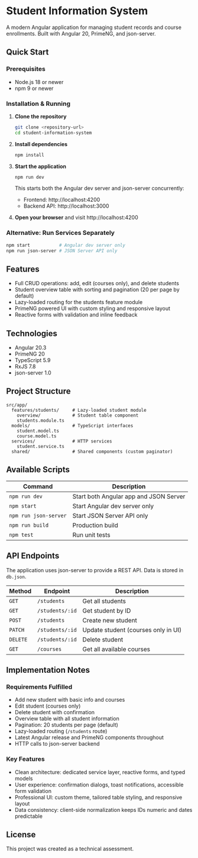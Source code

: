 # Student Information System

A modern Angular application for managing student records and course enrollments. Built with Angular 20, PrimeNG, and json-server.

## Quick Start

### Prerequisites
- Node.js 18 or newer
- npm 9 or newer

### Installation & Running

1. **Clone the repository**
   ```bash
   git clone <repository-url>
   cd student-information-system
   ```

2. **Install dependencies**
   ```bash
   npm install
   ```

3. **Start the application**
   ```bash
   npm run dev
   ```

   This starts both the Angular dev server and json-server concurrently:
   - Frontend: http://localhost:4200
   - Backend API: http://localhost:3000

4. **Open your browser** and visit http://localhost:4200

### Alternative: Run Services Separately
```bash
npm start           # Angular dev server only
npm run json-server # JSON Server API only
```

## Features

- Full CRUD operations: add, edit (courses only), and delete students
- Student overview table with sorting and pagination (20 per page by default)
- Lazy-loaded routing for the students feature module
- PrimeNG powered UI with custom styling and responsive layout
- Reactive forms with validation and inline feedback

## Technologies

- Angular 20.3
- PrimeNG 20
- TypeScript 5.9
- RxJS 7.8
- json-server 1.0

## Project Structure

```
src/app/
  features/students/     # Lazy-loaded student module
    overview/            # Student table component
    students.module.ts
  models/                # TypeScript interfaces
    student.model.ts
    course.model.ts
  services/              # HTTP services
    student.service.ts
  shared/                # Shared components (custom paginator)
```

## Available Scripts

| Command | Description |
|---------|-------------|
| `npm run dev` | Start both Angular app and JSON Server |
| `npm start` | Start Angular dev server only |
| `npm run json-server` | Start JSON Server API only |
| `npm run build` | Production build |
| `npm test` | Run unit tests |

## API Endpoints

The application uses json-server to provide a REST API. Data is stored in `db.json`.

| Method | Endpoint | Description |
|--------|----------|-------------|
| `GET` | `/students` | Get all students |
| `GET` | `/students/:id` | Get student by ID |
| `POST` | `/students` | Create new student |
| `PATCH` | `/students/:id` | Update student (courses only in UI) |
| `DELETE` | `/students/:id` | Delete student |
| `GET` | `/courses` | Get all available courses |

## Implementation Notes

### Requirements Fulfilled
- Add new student with basic info and courses
- Edit student (courses only)
- Delete student with confirmation
- Overview table with all student information
- Pagination: 20 students per page (default)
- Lazy-loaded routing (`/students` route)
- Latest Angular release and PrimeNG components throughout
- HTTP calls to json-server backend

### Key Features
- Clean architecture: dedicated service layer, reactive forms, and typed models
- User experience: confirmation dialogs, toast notifications, accessible form validation
- Professional UI: custom theme, tailored table styling, and responsive layout
- Data consistency: client-side normalization keeps IDs numeric and dates predictable

## License

This project was created as a technical assessment.
